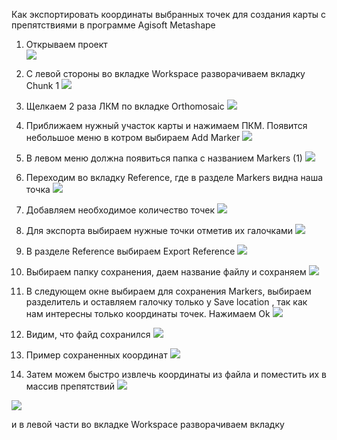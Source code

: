 Как экспортировать координаты выбранных точек для создания карты с препятствиями в программе Agisoft Metashape

1. Открываем проект                                                                            
![](/fotos/1.png)


2. С левой стороны во вкладке Workspace разворачиваем вкладку Chunk 1
![](/fotos/2.png)


3. Щелкаем 2 раза ЛКМ по вкладке Orthomosaic
![](/fotos/3.png)


4. Приближаем нужный участок карты и нажимаем ПКМ. Появится небольшое меню в котром выбираем Add Marker
![](/fotos/4.png)


5. В левом меню должна появиться папка с названием Markers (1)
![](/fotos/5.png)


6. Переходим во вкладку Reference, где в разделе Markers видна наша точка
![](/fotos/6.png)


7. Добавляем необходимое количество точек
![](/fotos/7.png)


8. Для экспорта выбираем нужные точки отметив их галочками
![](/fotos/8.png)


9. В разделе Reference выбираем Export Reference 
![](/fotos/9.png)


10. Выбираем папку сохранения, даем название файлу и сохраняем
![](/fotos/10.png)


11. В следующем окне выбираем для сохранения Markers, выбираем разделитель и оставляем галочку только у Save location , так как нам интересны только координаты точек. Нажимаем Ok
![](/fotos/11.png)


12. Видим, что файд сохранился
![](/fotos/12.png)


13. Пример сохраненных координат
![](/fotos/13.png)


14. Затем можем быстро извлечь координаты из файла и поместить их в массив препятствий
![](/fotos/14.png)

![](/fotos/15.png)










и в левой части во вкладке Workspace разворачиваем вкладку


